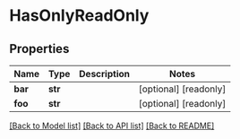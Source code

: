 # HasOnlyReadOnly


## Properties
Name | Type | Description | Notes
------------ | ------------- | ------------- | -------------
**bar** | **str** |  | [optional] [readonly] 
**foo** | **str** |  | [optional] [readonly] 

[[Back to Model list]](../README.md#documentation-for-models) [[Back to API list]](../README.md#documentation-for-api-endpoints) [[Back to README]](../README.md)


